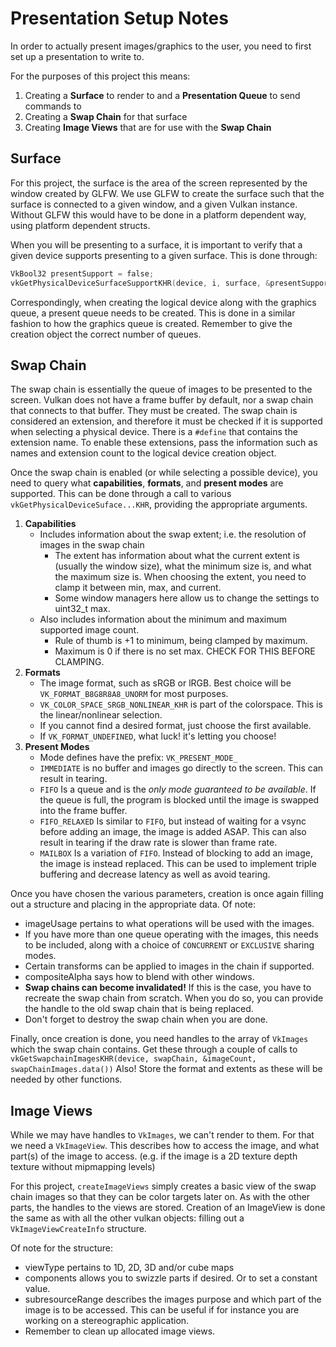 # Presentation Setup Notes

In order to actually present images/graphics to the user, you need to first set up a presentation to write to.

For the purposes of this project this means:

1. Creating a **Surface** to render to and a **Presentation Queue** to send commands to
2. Creating a **Swap Chain** for that surface
3. Creating **Image Views** that are for use with the **Swap Chain**

## Surface

For this project, the surface is the area of the screen represented by the window created by GLFW.
We use GLFW to create the surface such that the surface is connected to a given window, and a given Vulkan instance.
Without GLFW this would have to be done in a platform dependent way, using platform dependent structs.

When you will be presenting to a surface, it is important to verify that a given device supports presenting to a given surface.
This is done through:
```objectivec
VkBool32 presentSupport = false;
vkGetPhysicalDeviceSurfaceSupportKHR(device, i, surface, &presentSupport);
```

Correspondingly, when creating the logical device along with the graphics queue, a present queue needs to be created.
This is done in a similar fashion to how the graphics queue is created.
Remember to give the creation object the correct number of queues.

## Swap Chain

The swap chain is essentially the queue of images to be presented to the screen. 
Vulkan does not have a frame buffer by default, nor a swap chain that connects to that buffer.
They must be created.
The swap chain is considered an extension, and therefore it must be checked if it is supported when selecting a physical device.
There is a `#define` that contains the extension name.
To enable these extensions, pass the information such as names and extension count to the logical device creation object.

Once the swap chain is enabled (or while selecting a possible device), you need to query what **capabilities**, **formats**, and **present modes** are supported.
This can be done through a call to various `vkGetPhysicalDeviceSuface...KHR`, providing the appropriate arguments.

1. **Capabilities**
	- Includes information about the swap extent; i.e. the resolution of images in the swap chain
		- The extent has information about what the current extent is (usually the window size), what the minimum size is, and what the maximum size is.
		When choosing the extent, you need to clamp it between min, max, and current.
		- Some window managers here allow us to change the settings to uint32_t max.
	- Also includes information about the minimum and maximum supported image count.
		- Rule of thumb is +1 to minimum, being clamped by maximum.
		- Maximum is 0 if there is no set max. CHECK FOR THIS BEFORE CLAMPING.
2. **Formats**
	- The image format, such as sRGB or lRGB. Best choice will be `VK_FORMAT_B8G8R8A8_UNORM` for most purposes.
	- `VK_COLOR_SPACE_SRGB_NONLINEAR_KHR` is part of the colorspace. This is the linear/nonlinear selection.
	- If you cannot find a desired format, just choose the first available. 
	- If `VK_FORMAT_UNDEFINED`, what luck! it's letting you choose!
3. **Present Modes** 
	- Mode defines have the prefix: `VK_PRESENT_MODE_`
	- `IMMEDIATE` is no buffer and images go directly to the screen. This can result in tearing.
	- `FIFO` Is a queue and is the *only mode guaranteed to be available*. 
	If the queue is full, the program is blocked until the image is swapped into the frame buffer.
	- `FIFO_RELAXED` Is similar to `FIFO`, but instead of waiting for a vsync before adding an image, the image is added ASAP. 
	This can also result in tearing if the draw rate is slower than frame rate.
	- `MAILBOX` Is a variation of `FIFO`. Instead of blocking to add an image, the image is instead replaced.
	This can be used to implement triple buffering and decrease latency as well as avoid tearing.

Once you have chosen the various parameters, creation is once again filling out a structure and placing in the appropriate data.
Of note:
- imageUsage pertains to what operations will be used with the images.
- If you have more than one queue operating with the images, this needs to be included, along with a choice of `CONCURRENT` or `EXCLUSIVE` sharing modes.
- Certain transforms can be applied to images in the chain if supported.
- compositeAlpha says how to blend with other windows.
- **Swap chains can become invalidated!** If this is the case, you have to recreate the swap chain from scratch.
When you do so, you can provide the handle to the old swap chain that is being replaced.
- Don't forget to destroy the swap chain when you are done.

Finally, once creation is done, you need handles to the array of `VkImages` which the swap chain contains.
Get these through a couple of calls to `vkGetSwapchainImagesKHR(device, swapChain, &imageCount, swapChainImages.data())`
Also! Store the format and extents as these will be needed by other functions.

## Image Views

While we may have handles to `VkImages`, we can't render to them. 
For that we need a `VkImageView`. 
This describes how to access the image, and what part(s) of the image to access. 
(e.g. if the image is a 2D texture depth texture without mipmapping levels)
 
 For this project, `createImageViews` simply creates a basic view of the swap chain images so that they can be color targets later on.
 As with the other parts, the handles to the views are stored.
 Creation of an ImageView is done the same as with all the other vulkan objects: filling out a `VkImageViewCreateInfo` structure.
 
 Of note for the structure:
 - viewType pertains to 1D, 2D, 3D and/or cube maps
 - components allows you to swizzle parts if desired. Or to set a constant value.
 - subresourceRange describes the images purpose and which part of the image is to be accessed.
 This can be useful if for instance you are working on a stereographic application.
- Remember to clean up allocated image views.
